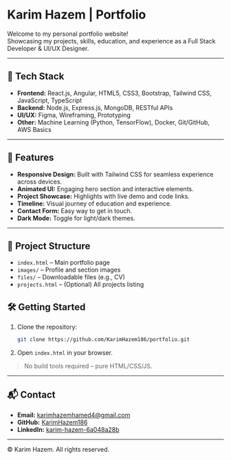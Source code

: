 # Karim Hazem | Portfolio

Welcome to my personal portfolio website!  
Showcasing my projects, skills, education, and experience as a Full Stack Developer & UI/UX Designer.

---

## 🚀 Tech Stack

- **Frontend:** React.js, Angular, HTML5, CSS3, Bootstrap, Tailwind CSS, JavaScript, TypeScript
- **Backend:** Node.js, Express.js, MongoDB, RESTful APIs
- **UI/UX:** Figma, Wireframing, Prototyping
- **Other:** Machine Learning (Python, TensorFlow), Docker, Git/GitHub, AWS Basics
  
---

## 🌟 Features

- **Responsive Design:** Built with Tailwind CSS for seamless experience across devices.
- **Animated UI:** Engaging hero section and interactive elements.
- **Project Showcase:** Highlights with live demo and code links.
- **Timeline:** Visual journey of education and experience.
- **Contact Form:** Easy way to get in touch.
- **Dark Mode:** Toggle for light/dark themes.

---

## 📁 Project Structure

- `index.html` – Main portfolio page
- `images/` – Profile and section images
- `files/` – Downloadable files (e.g., CV)
- `projects.html` – (Optional) All projects listing

## 🛠️ Getting Started

1. Clone the repository:
   ```bash
   git clone https://github.com/KarimHazem186/portfolio.git
   ```
2. Open `index.html` in your browser.

> No build tools required – pure HTML/CSS/JS.

---

## 📬 Contact

- **Email:** karimhazemhamed4@gmail.com
- **GitHub:** [KarimHazem186](https://github.com/KarimHazem186)
- **LinkedIn:** [karim-hazem-6a048a28b](https://www.linkedin.com/in/karim-hazem-6a048a28b/)

---

© Karim Hazem. All rights reserved.
